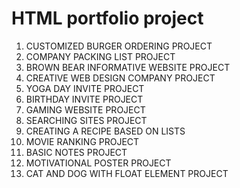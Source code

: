 # HTML portfolio project
1. CUSTOMIZED BURGER ORDERING PROJECT
2. COMPANY PACKING LIST PROJECT
3. BROWN BEAR INFORMATIVE WEBSITE PROJECT
4. CREATIVE WEB DESIGN COMPANY PROJECT
5. YOGA DAY INVITE PROJECT
6. BIRTHDAY INVITE PROJECT
7. GAMING WEBSITE PROJECT
8. SEARCHING SITES PROJECT
9. CREATING A RECIPE BASED ON LISTS
10. MOVIE RANKING PROJECT
11. BASIC NOTES PROJECT
12. MOTIVATIONAL POSTER PROJECT
13. CAT AND DOG WITH FLOAT ELEMENT PROJECT
